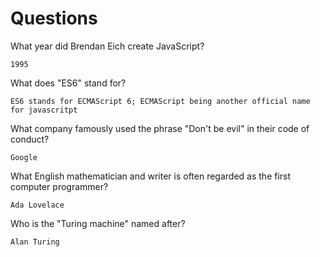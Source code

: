 # Questions

What year did Brendan Eich create JavaScript?

```
1995
```

What does "ES6" stand for?

```
ES6 stands for ECMAScript 6; ECMAScript being another official name for javascritpt
```

What company famously used the phrase "Don't be evil" in their code of conduct?

```
Google
```

What English mathematician and writer is often regarded as the first computer programmer?

```
Ada Lovelace
```

Who is the "Turing machine" named after?

```
Alan Turing
```

